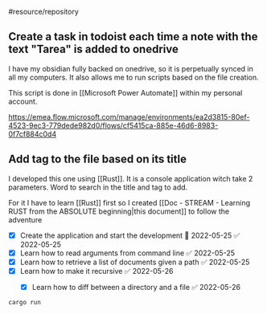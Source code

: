 #resource/repository 

## Create a task in todoist each time a note with the text "Tarea" is added to onedrive

I have my obsidian fully backed on onedrive, so it is perpetually synced in all my computers. It also allows me to run scripts based on the file creation.

This script is done in [[Microsoft Power Automate]] within my personal account.

https://emea.flow.microsoft.com/manage/environments/ea2d3815-80ef-4523-9ec3-779dede982d0/flows/cf5415ca-885e-46d6-8983-0f7cf884c0d4

## Add tag to the file based on its title

I developed this one using [[Rust]]. It is a console application witch take 2 parameters. Word to search in the title and tag to add.

For it I have to learn [[Rust]] first so I created [[Doc - STREAM - Learning RUST from the ABSOLUTE beginning|this document]] to follow the adventure 

- [x] Create the application and start the development 📅 2022-05-25 ✅ 2022-05-25
- [x] Learn how to read arguments from command line ✅ 2022-05-25
- [x] Learn how to retrieve a list of documents given a path ✅ 2022-05-25
- [x] Learn how to make it recursive ✅ 2022-05-26
	- [x] Learn how to diff between a directory and a file ✅ 2022-05-26


```bash
cargo run 
```
